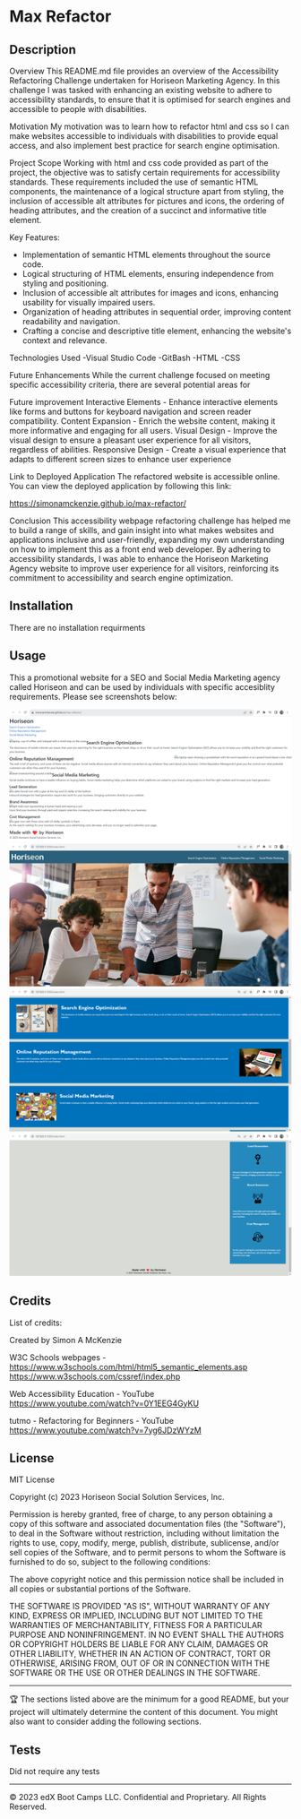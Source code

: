 # Max Refactor

## Description 

Overview
This README.md file provides an overview of the Accessibility Refactoring Challenge undertaken for Horiseon Marketing Agency. In this challenge I was tasked with enhancing an existing website to adhere to accessibility standards, to ensure that it is optimised for search engines and accessible to people with disabilities.

Motivation
My motivation was to learn how to refactor html and css so I can make websites accessible to individuals with disabilities to provide equal access, and also implement best practice for search engine optimisation. 

Project Scope
Working with html and css code provided as part of the project, the objective was to satisfy certain requirements for accessibility standards. These requirements included the use of semantic HTML components, the maintenance of a logical structure apart from styling, the inclusion of accessible alt attributes for pictures and icons, the ordering of heading attributes, and the creation of a succinct and informative title element.


Key Features:
- Implementation of semantic HTML elements throughout the source code.
- Logical structuring of HTML elements, ensuring independence from styling and positioning.
- Inclusion of accessible alt attributes for images and icons, enhancing usability for visually impaired users.
- Organization of heading attributes in sequential order, improving content readability and navigation.
- Crafting a concise and descriptive title element, enhancing the website's context and relevance.

Technologies Used 
-Visual Studio Code
-GitBash
-HTML
-CSS

Future Enhancements
While the current challenge focused on meeting specific accessibility criteria, there are several potential areas for 


Future improvement
Interactive Elements - Enhance interactive elements like forms and buttons for keyboard navigation and screen reader compatibility.
Content Expansion - Enrich the website content, making it more informative and engaging for all users.
Visual Design - Improve the visual design to ensure a pleasant user experience for all visitors, regardless of abilities.
Responsive Design - Create a visual experience that adapts to different screen sizes to enhance user experience

Link to Deployed Application
The refactored website is accessible online. You can view the deployed application by following this link: 

https://simonamckenzie.github.io/max-refactor/

Conclusion
This accessibility webpage refactoring challenge has helped me to build a range of skills, and gain insight into what makes websites and applications inclusive and user-friendly, expanding my own understanding on how to implement this as a front end web developer. By adhering to accessibility standards, I was able to enhance the  Horiseon Marketing Agency website to improve user experience for all visitors, reinforcing its commitment to accessibility and search engine optimization. 


## Installation

There are no installation requirments


## Usage 

This a promotional website for a SEO and Social Media Marketing agency called Horiseon and can be used by individuals with specific accesiblity requirements. Please see screenshots below: 

![Max Refactor live site screenshots](Assets/webpage_not_deploying_properly_screenshot.png)
![live server screenshot 1](Assets/webpage_showing_properly_on_live_server_screenshot1.png)
![live server screenshot 2](Assets/webpage_showing_properly_on_live_server_screenshot2.png)
![live server screenshot 3](Assets/webpage_showing_properly_on_live_server_screenshot13.png)


## Credits

List of credits:

Created by Simon A McKenzie

W3C Schools webpages - 
https://www.w3schools.com/html/html5_semantic_elements.asp
https://www.w3schools.com/cssref/index.php

Web Accessibility Education - YouTube  
https://www.youtube.com/watch?v=0Y1EEG4GyKU

tutmo - Refactoring for Beginners - YouTube
https://www.youtube.com/watch?v=7yg6JDzWYzM


## License

MIT License

Copyright (c) 2023 Horiseon Social Solution Services, Inc.

Permission is hereby granted, free of charge, to any person obtaining a copy
of this software and associated documentation files (the "Software"), to deal
in the Software without restriction, including without limitation the rights
to use, copy, modify, merge, publish, distribute, sublicense, and/or sell
copies of the Software, and to permit persons to whom the Software is
furnished to do so, subject to the following conditions:

The above copyright notice and this permission notice shall be included in all
copies or substantial portions of the Software.

THE SOFTWARE IS PROVIDED "AS IS", WITHOUT WARRANTY OF ANY KIND, EXPRESS OR
IMPLIED, INCLUDING BUT NOT LIMITED TO THE WARRANTIES OF MERCHANTABILITY,
FITNESS FOR A PARTICULAR PURPOSE AND NONINFRINGEMENT. IN NO EVENT SHALL THE
AUTHORS OR COPYRIGHT HOLDERS BE LIABLE FOR ANY CLAIM, DAMAGES OR OTHER
LIABILITY, WHETHER IN AN ACTION OF CONTRACT, TORT OR OTHERWISE, ARISING FROM,
OUT OF OR IN CONNECTION WITH THE SOFTWARE OR THE USE OR OTHER DEALINGS IN THE
SOFTWARE.


---

🏆 The sections listed above are the minimum for a good README, but your project will ultimately determine the content of this document. You might also want to consider adding the following sections.


## Tests

Did not require any tests

---

© 2023 edX Boot Camps LLC. Confidential and Proprietary. All Rights Reserved.
